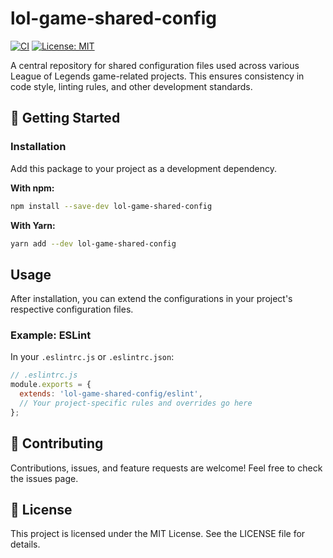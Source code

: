 # lol-game-shared-config

[![CI](https://github.com/your-username/lol-game-shared-config/actions/workflows/main.yml/badge.svg)](https://github.com/your-username/lol-game-shared-config/actions/workflows/main.yml)
[![License: MIT](https://img.shields.io/badge/License-MIT-yellow.svg)](https://opensource.org/licenses/MIT)

A central repository for shared configuration files used across various League of Legends game-related projects. This ensures consistency in code style, linting rules, and other development standards.

## 🚀 Getting Started

### Installation

Add this package to your project as a development dependency.

**With npm:**

```bash
npm install --save-dev lol-game-shared-config
```

**With Yarn:**

```bash
yarn add --dev lol-game-shared-config
```

## Usage

After installation, you can extend the configurations in your project's respective configuration files.

### Example: ESLint

In your `.eslintrc.js` or `.eslintrc.json`:

```javascript
// .eslintrc.js
module.exports = {
  extends: 'lol-game-shared-config/eslint',
  // Your project-specific rules and overrides go here
};
```

## 🤝 Contributing

Contributions, issues, and feature requests are welcome! Feel free to check the issues page.

## 📜 License

This project is licensed under the MIT License. See the LICENSE file for details.
